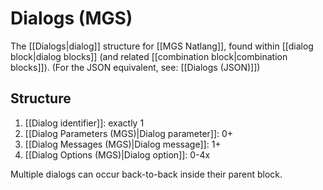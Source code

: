 # Dialogs (MGS)

The [[Dialogs|dialog]] structure for [[MGS Natlang]], found within [[dialog block|dialog blocks]] (and related [[combination block|combination blocks]]). (For the JSON equivalent, see: [[Dialogs (JSON)]])

## Structure

1. [[Dialog identifier]]: exactly 1
2. [[Dialog Parameters (MGS)|Dialog parameter]]: 0+
3. [[Dialog Messages (MGS)|Dialog message]]: 1+
4. [[Dialog Options (MGS)|Dialog option]]: 0-4x

Multiple dialogs can occur back-to-back inside their parent block.
